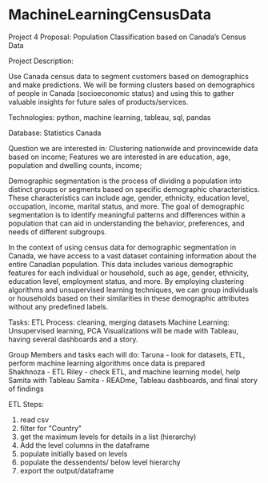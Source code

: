 # MachineLearningCensusData

Project 4 Proposal: Population Classification based on Canada’s Census Data

Project Description: 

Use Canada  census data to segment customers based on demographics and make  predictions. We will be forming clusters based on demographics of people in Canada (socioeconomic status) and using this to gather valuable insights for future sales of products/services. 

Technologies: python, machine learning, tableau, sql, pandas

Database: Statistics Canada 

Question we are interested in: 
Clustering nationwide and provincewide data based on income; Features we are interested in are education, age, population and dwelling counts, income; 

Demographic segmentation is the process of dividing a population into distinct groups or segments based on specific demographic characteristics. These characteristics can include age, gender, ethnicity, education level, occupation, income, marital status, and more. The goal of demographic segmentation is to identify meaningful patterns and differences within a population that can aid in understanding the behavior, preferences, and needs of different subgroups.

In the context of using census data for demographic segmentation in Canada, we have access to a vast dataset containing information about the entire Canadian population. This data includes various demographic features for each individual or household, such as age, gender, ethnicity, education level, employment status, and more. By employing clustering algorithms and unsupervised learning techniques, we can group individuals or households based on their similarities in these demographic attributes without any predefined labels.

Tasks: 
ETL Process: cleaning, merging datasets 
Machine Learning: Unsupervised learning, PCA 
Visualizations will be made with Tableau, having several dashboards and a story.

Group Members and tasks each will do: 
Taruna - look for datasets, ETL, perform machine learning algorithms once data is prepared  
Shakhnoza  - ETL
Riley -  check ETL, and machine learning model, help Samita with Tableau 
Samita -  READme, Tableau dashboards, and final story of findings 


ETL Steps: 

1. read csv
2. filter for "Country"
3. get the maximum levels for details in a list (hierarchy)
4. Add the level columns in the dataframe
5. populate initially based on levels
6. populate the dessendents/ below level hierarchy 
7. export the output/dataframe 